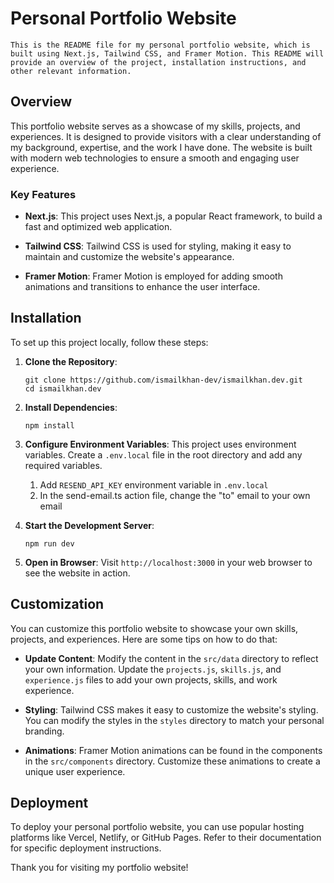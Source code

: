 # Personal Portfolio Website

    This is the README file for my personal portfolio website, which is built using Next.js, Tailwind CSS, and Framer Motion. This README will provide an overview of the project, installation instructions, and other relevant information.

## Overview

This portfolio website serves as a showcase of my skills, projects, and experiences. It is designed to provide visitors with a clear understanding of my background, expertise, and the work I have done. The website is built with modern web technologies to ensure a smooth and engaging user experience.

### Key Features

-   **Next.js**: This project uses Next.js, a popular React framework, to build a fast and optimized web application.

-   **Tailwind CSS**: Tailwind CSS is used for styling, making it easy to maintain and customize the website's appearance.

-   **Framer Motion**: Framer Motion is employed for adding smooth animations and transitions to enhance the user interface.

## Installation

To set up this project locally, follow these steps:

1. **Clone the Repository**:

    ```
    git clone https://github.com/ismailkhan-dev/ismailkhan.dev.git
    cd ismailkhan.dev
    ```

2. **Install Dependencies**:

    ```
    npm install
    ```

3. **Configure Environment Variables**: This project uses environment variables. Create a `.env.local` file in the root directory and add any required variables.

    1. Add `RESEND_API_KEY` environment variable in `.env.local`
    2. In the send-email.ts action file, change the "to" email to your own email

4. **Start the Development Server**:

    ```
    npm run dev
    ```

5. **Open in Browser**: Visit `http://localhost:3000` in your web browser to see the website in action.

## Customization

You can customize this portfolio website to showcase your own skills, projects, and experiences. Here are some tips on how to do that:

-   **Update Content**: Modify the content in the `src/data` directory to reflect your own information. Update the `projects.js`, `skills.js`, and `experience.js` files to add your own projects, skills, and work experience.

-   **Styling**: Tailwind CSS makes it easy to customize the website's styling. You can modify the styles in the `styles` directory to match your personal branding.

-   **Animations**: Framer Motion animations can be found in the components in the `src/components` directory. Customize these animations to create a unique user experience.

## Deployment

To deploy your personal portfolio website, you can use popular hosting platforms like Vercel, Netlify, or GitHub Pages. Refer to their documentation for specific deployment instructions.

Thank you for visiting my portfolio website!
